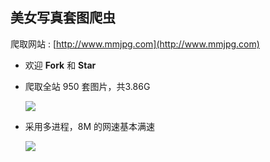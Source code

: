 ## 美女写真套图爬虫


爬取网站 : [http://www.mmjpg.com](http://www.mmjpg.com)  
* 欢迎 **Fork** 和 **Star**  

* 爬取全站 950 套图片，共3.86G 

  ![](http://ww1.sinaimg.cn/large/8b0e6873gy1fenhtskiypj20bp090mx5.jpg) 

* 采用多进程，8M 的网速基本满速  

  ![](http://ww1.sinaimg.cn/large/8b0e6873gy1fenhtt18l9j20sv0hm49g.jpg)

